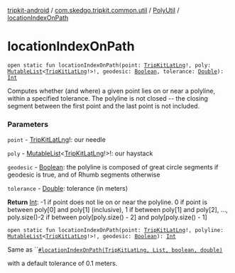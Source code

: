 [tripkit-android](../../index.md) / [com.skedgo.tripkit.common.util](../index.md) / [PolyUtil](index.md) / [locationIndexOnPath](./location-index-on-path.md)

# locationIndexOnPath

`open static fun locationIndexOnPath(point: `[`TripKitLatLng`](../-trip-kit-lat-lng/index.md)`!, poly: `[`MutableList`](https://kotlinlang.org/api/latest/jvm/stdlib/kotlin.collections/-mutable-list/index.html)`<`[`TripKitLatLng`](../-trip-kit-lat-lng/index.md)`!>!, geodesic: `[`Boolean`](https://kotlinlang.org/api/latest/jvm/stdlib/kotlin/-boolean/index.html)`, tolerance: `[`Double`](https://kotlinlang.org/api/latest/jvm/stdlib/kotlin/-double/index.html)`): `[`Int`](https://kotlinlang.org/api/latest/jvm/stdlib/kotlin/-int/index.html)

Computes whether (and where) a given point lies on or near a polyline, within a specified tolerance. The polyline is not closed -- the closing segment between the first point and the last point is not included.

### Parameters

`point` - [TripKitLatLng](../-trip-kit-lat-lng/index.md)!: our needle

`poly` - [MutableList](https://kotlinlang.org/api/latest/jvm/stdlib/kotlin.collections/-mutable-list/index.html)&lt;[TripKitLatLng](../-trip-kit-lat-lng/index.md)!&gt;!: our haystack

`geodesic` - [Boolean](https://kotlinlang.org/api/latest/jvm/stdlib/kotlin/-boolean/index.html): the polyline is composed of great circle segments if geodesic is true, and of Rhumb segments otherwise

`tolerance` - [Double](https://kotlinlang.org/api/latest/jvm/stdlib/kotlin/-double/index.html): tolerance (in meters)

**Return**
[Int](https://kotlinlang.org/api/latest/jvm/stdlib/kotlin/-int/index.html): -1 if point does not lie on or near the polyline. 0 if point is between poly[0] and poly[1] (inclusive), 1 if between poly[1] and poly[2], ..., poly.size()-2 if between poly[poly.size() - 2] and poly[poly.size() - 1]

`open static fun locationIndexOnPath(point: `[`TripKitLatLng`](../-trip-kit-lat-lng/index.md)`!, polyline: `[`MutableList`](https://kotlinlang.org/api/latest/jvm/stdlib/kotlin.collections/-mutable-list/index.html)`<`[`TripKitLatLng`](../-trip-kit-lat-lng/index.md)`!>!, geodesic: `[`Boolean`](https://kotlinlang.org/api/latest/jvm/stdlib/kotlin/-boolean/index.html)`): `[`Int`](https://kotlinlang.org/api/latest/jvm/stdlib/kotlin/-int/index.html)

Same as ``[`#locationIndexOnPath(TripKitLatLng, List, boolean, double)`](./location-index-on-path.md)

 with a default tolerance of 0.1 meters.

